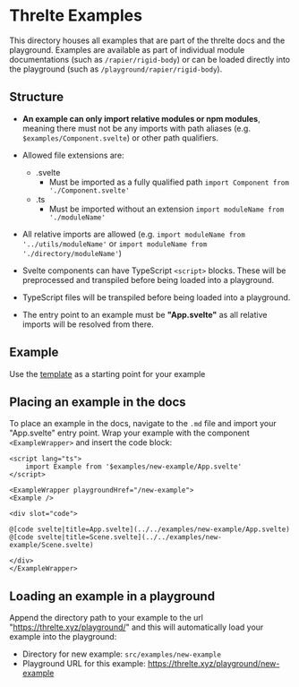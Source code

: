 # Threlte Examples

This directory houses all examples that are part of the threlte docs and the playground. Examples are available as part of individual module documentations (such as `/rapier/rigid-body`) or can be loaded directly into the playground (such as `/playground/rapier/rigid-body`).

## Structure

- **An example can only import relative modules or npm modules**, meaning there must not be any imports with path aliases (e.g. `$examples/Component.svelte`) or other path qualifiers.

- Allowed file extensions are:
	- .svelte
		- Must be imported as a fully qualified path `import Component from './Component.svelte'`
	- .ts
		- Must be imported without an extension `import moduleName from './moduleName'`

- All relative imports are allowed (e.g. `import moduleName from '../utils/moduleName'` or `import moduleName from './directory/moduleName'`)

- Svelte components can have TypeScript `<script>` blocks. These will be preprocessed and transpiled before being loaded into a playground.

- TypeScript files will be transpiled before being loaded into a playground.

- The entry point to an example must be **"App.svelte"** as all relative imports will be resolved from there.

## Example

Use the [template](./template) as a starting point for your example

## Placing an example in the docs

To place an example in the docs, navigate to the `.md` file and import your "App.svelte" entry point. Wrap your example with the component `<ExampleWrapper>` and insert the code block:

```svelte
<script lang="ts">
	import Example from '$examples/new-example/App.svelte'
</script>

<ExampleWrapper playgroundHref="/new-example">
<Example />

<div slot="code">

@[code svelte|title=App.svelte](../../examples/new-example/App.svelte)
@[code svelte|title=Scene.svelte](../../examples/new-example/Scene.svelte)

</div>
</ExampleWrapper>
```

## Loading an example in a playground

Append the directory path to your example to the url "https://threlte.xyz/playground/" and this will automatically load your example into the playground:

- Directory for new example: `src/examples/new-example`
- Playground URL for this example: https://threlte.xyz/playground/new-example

